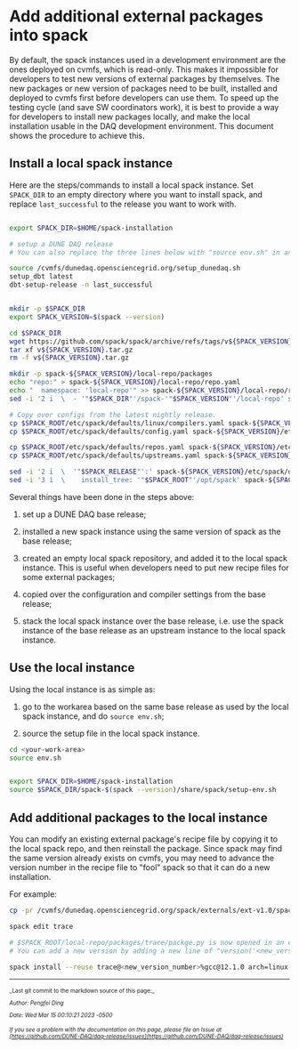 # Add additional external packages into spack

By default, the spack instances used in a development environment are the ones deployed on cvmfs, which is read-only. This makes it impossible for developers to test new versions of external packages by themselves. The new packages or new version of packages need to be built, installed and deployed to cvmfs first before developers can use them. To speed up the testing cycle (and save SW coordinators work), it is best to provide a way for developers to install new packages locally, and make the local installation usable in the DAQ development environment. This document shows the procedure to achieve this.


## Install a local spack instance

Here are the steps/commands to install a local spack instance. Set `SPACK_DIR` to an empty directory where you want to install spack, and replace `last_successful` to the release you want to work with.

```bash

export SPACK_DIR=$HOME/spack-installation

# setup a DUNE DAQ release
# You can also replace the three lines below with "source env.sh" in an existing workarea.

source /cvmfs/dunedaq.opensciencegrid.org/setup_dunedaq.sh
setup_dbt latest
dbt-setup-release -n last_successful


mkdir -p $SPACK_DIR
export SPACK_VERSION=$(spack --version)

cd $SPACK_DIR
wget https://github.com/spack/spack/archive/refs/tags/v${SPACK_VERSION}.tar.gz
tar xf v${SPACK_VERSION}.tar.gz
rm -f v${SPACK_VERSION}.tar.gz

mkdir -p spack-${SPACK_VERSION}/local-repo/packages
echo "repo:" > spack-${SPACK_VERSION}/local-repo/repo.yaml
echo "  namespace: 'local-repo'" >> spack-${SPACK_VERSION}/local-repo/repo.yaml
sed -i '2 i  \  - '"$SPACK_DIR"'/spack-'"$SPACK_VERSION"'/local-repo' spack-${SPACK_VERSION}/etc/spack/defaults/repos.yaml

# Copy over configs from the latest nightly release.
cp $SPACK_ROOT/etc/spack/defaults/linux/compilers.yaml spack-${SPACK_VERSION}/etc/spack/defaults/linux
cp $SPACK_ROOT/etc/spack/defaults/config.yaml spack-${SPACK_VERSION}/etc/spack/defaults

cp $SPACK_ROOT/etc/spack/defaults/repos.yaml spack-${SPACK_VERSION}/etc/spack/defaults
cp $SPACK_ROOT/etc/spack/defaults/upstreams.yaml spack-${SPACK_VERSION}/etc/spack/defaults

sed -i '2 i  \  '"$SPACK_RELEASE"':' spack-${SPACK_VERSION}/etc/spack/defaults/upstreams.yaml
sed -i '3 i  \    install_tree: '"$SPACK_ROOT"'/opt/spack' spack-${SPACK_VERSION}/etc/spack/defaults/upstreams.yaml

```

Several things have been done in the steps above:



1. set up a DUNE DAQ base release;


2. installed a new spack instance using the same version of spack as the base release;


3. created an empty local spack repository, and added it to the local spack instance. This is useful when developers need to put new recipe files for some external packages;


4. copied over the configuration and compiler settings from the base release;


5. stack the local spack instance over the base release, i.e. use the spack instance of the base release as an upstream instance to the local spack instance.


## Use the local instance

Using the local instance is as simple as:


1. go to the workarea based on the same base release as used by the local spack instance, and do `source env.sh`;


2. source the setup file in the local spack instance.


```bash
cd <your-work-area>
source env.sh


export SPACK_DIR=$HOME/spack-installation
source $SPACK_DIR/spack-$(spack --version)/share/spack/setup-env.sh
```

## Add additional packages to the local instance 

You can modify an existing external package's recipe file by copying it to the local spack repo, and then reinstall the package. Since spack may find the same version already exists on cvmfs, you may need to advance the version number in the recipe file to "fool" spack so that it can do a new installation.

For example:

```bash
cp -pr /cvmfs/dunedaq.opensciencegrid.org/spack/externals/ext-v1.0/spack-0.18.1-gcc-12.1.0/spack-0.18.1/spack-repo-externals/packages/trace $SPACK_ROOT/local-repo/packages

spack edit trace

# $SPACK_ROOT/local-repo/packages/trace/packge.py is now opened in an editor
# You can add a new version by adding a new line of "version('<new_version_number>', commit='<commit_hash>')

spack install --reuse trace@<new_version_number>%gcc@12.1.0 arch=linux-scientific7-broadwell

```



-----

<font size="1">
_Last git commit to the markdown source of this page:_


_Author: Pengfei Ding_

_Date: Wed Mar 15 00:10:21 2023 -0500_

_If you see a problem with the documentation on this page, please file an Issue at [https://github.com/DUNE-DAQ/daq-release/issues](https://github.com/DUNE-DAQ/daq-release/issues)_
</font>
